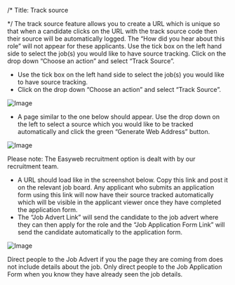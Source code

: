 /*
Title: Track source

*/
 The track source feature allows you to create a URL which is unique so that when a candidate clicks on the URL with the track source code then their source will be automatically logged. The “How did you hear about this role” will not appear for these applicants. Use the tick box on the left hand side to select the job(s) you would like to have source tracking. Click on the drop down “Choose an action” and select “Track Source”.  
  

- Use the tick box on the left hand side to select the job(s) you would like to have source tracking.
- Click on the drop down “Choose an action” and select “Track Source”.

![Image](https://s3.amazonaws.com/tw-desk/i/122167/attachment-inline/98318.20150501140929528.98318.20150501140929528GOqXz)  
  

- A page similar to the one below should appear. Use the drop down on the left to select a source which you would like to be tracked automatically and click the green “Generate Web Address” button.

![Image](https://s3.amazonaws.com/tw-desk/i/122167/attachment-inline/98318.20150501140948719.98318.201505011409487194gz6H)  
  
Please note: The Easyweb recruitment option is dealt with by our recruitment team.  
  

- A URL should load like in the screenshot below. Copy this link and post it on the relevant job board. Any applicant who submits an application form using this link will now have their source tracked automatically which will be visible in the applicant viewer once they have completed the application form.
- The “Job Advert Link” will send the candidate to the job advert where they can then apply for the role and the “Job Application Form Link” will send the candidate automatically to the application form.

![Image](https://s3.amazonaws.com/tw-desk/i/122167/attachment-inline/98318.20150501141030929.98318.20150501141030929BdZ3K)  
  
Direct people to the Job Advert if you the page they are coming from does not include details about the job. Only direct people to the Job Application Form when you know they have already seen the job details.